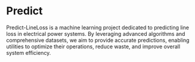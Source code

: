 # Predict
Predict-LineLoss is a machine learning project dedicated to predicting line loss in electrical power systems. By leveraging advanced algorithms and comprehensive datasets, we aim to provide accurate predictions, enabling utilities to optimize their operations, reduce waste, and improve overall system efficiency.

